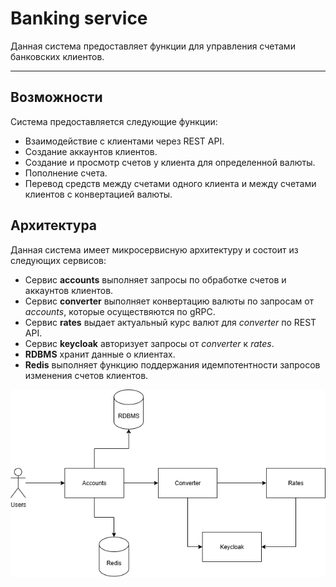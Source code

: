 # Banking service

Данная система предоставляет функции для управления счетами банковских клиентов.

---

## Возможности

Система предоставляется следующие функции:

- Взаимодействие с клиентами через REST API.
- Создание аккаунтов клиентов.
- Создание и просмотр счетов у клиента для определенной валюты.
- Пополнение счета.
- Перевод средств между счетами одного клиента и между счетами клиентов с конвертацией валюты.


## Архитектура

Данная система имеет микросервисную архитектуру и состоит из следующих сервисов:

- Сервис __accounts__ выполняет запросы по обработке счетов и аккаунтов клиентов.
- Сервис __converter__ выполняет конвертацию валюты по запросам от _accounts_, которые осуществяются по gRPC.
- Сервис __rates__ выдает актуальный курс валют для _converter_ по REST API.
- Сервис __keycloak__ авторизует запросы от _converter_ к _rates_.
- __RDBMS__ хранит данные о клиентах.
- __Redis__ выполняет функцию поддержания идемпотентности запросов изменения счетов клиентов.

![Components structure](docs/pics/components-structure.drawio.png)
